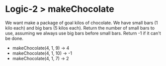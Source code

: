 # Logic-2 > makeChocolate

We want make a package of goal kilos of chocolate. We have small bars (1 kilo each) and big bars (5 kilos each). Return the number of small bars to use, assuming we always use big bars before small bars. Return -1 if it can't be done.

- makeChocolate(4, 1, 9) → 4
- makeChocolate(4, 1, 10) → -1
- makeChocolate(4, 1, 7) → 2